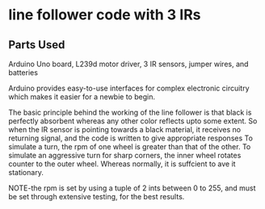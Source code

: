 # line follower code with 3 IRs

## Parts Used
Arduino Uno board, L239d motor driver, 3 IR sensors, jumper wires, and batteries

Arduino provides easy-to-use interfaces for complex electronic circuitry which makes it easier for a newbie to begin.

The basic principle behind the working of the line follower is that black is perfectly absorbent whereas any other color 
reflects upto some extent. So when the IR sensor is pointing towards a black material, it receives no returning signal, and the code is written to give 
appropriate responses
To simulate a turn, the rpm of one wheel is greater than that of the other.
To simulate an aggressive turn for sharp corners, the inner wheel rotates counter to the outer wheel.
Whereas normally, it is suffcient to ave it stationary.

NOTE-the rpm is set by using a tuple of 2 ints between 0 to 255, and must be set through extensive testing, for
     the best results.
